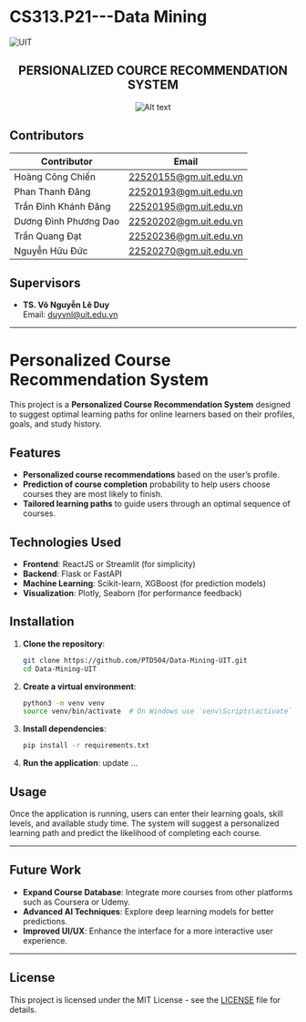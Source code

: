# CS313.P21---Data Mining
![UIT](https://img.shields.io/badge/from-UIT%20VNUHCM-blue?style=for-the-badge&link=https%3A%2F%2Fwww.uit.edu.vn%2F)

 <h2 align="center"> PERSIONALIZED COURCE RECOMMENDATION SYSTEM </h2>

<p align="center">
  <img src="https://en.uit.edu.vn/sites/vi/files/banner_en.png" alt="Alt text">
</p>

## Contributors

| Contributor           | Email                         |
|-----------------------|-------------------------------|
| Hoàng Công Chiến       | [22520155@gm.uit.edu.vn](mailto:22520155@gm.uit.edu.vn) |
| Phan Thanh Đăng       | [22520193@gm.uit.edu.vn](mailto:22520193@gm.uit.edu.vn) |
| Trần Đình Khánh Đăng | [22520195@gm.uit.edu.vn](mailto:22520195@gm.uit.edu.vn) |
| Dương Đình Phương Dao | [22520202@gm.uit.edu.vn](mailto:22520202@gm.uit.edu.vn) |
| Trần Quang Đạt        | [22520236@gm.uit.edu.vn](mailto:22520236@gm.uit.edu.vn) |
| Nguyễn Hữu Đức        | [22520270@gm.uit.edu.vn](mailto:22520270@gm.uit.edu.vn) |

## Supervisors  
- **TS. Võ Nguyễn Lê Duy**  
  Email: [duyvnl@uit.edu.vn](mailto:tiendv@uit.edu.vn)
---

# Personalized Course Recommendation System

This project is a **Personalized Course Recommendation System** designed to suggest optimal learning paths for online learners based on their profiles, goals, and study history.

## Features
- **Personalized course recommendations** based on the user’s profile.
- **Prediction of course completion** probability to help users choose courses they are most likely to finish.
- **Tailored learning paths** to guide users through an optimal sequence of courses.

## Technologies Used
- **Frontend**: ReactJS or Streamlit (for simplicity)
- **Backend**: Flask or FastAPI
- **Machine Learning**: Scikit-learn, XGBoost (for prediction models)
- **Visualization**: Plotly, Seaborn (for performance feedback)

## Installation

1. **Clone the repository**:
   ```bash
   git clone https://github.com/PTD504/Data-Mining-UIT.git
   cd Data-Mining-UIT
   ```

2. **Create a virtual environment**:
   ```bash
   python3 -m venv venv
   source venv/bin/activate  # On Windows use `venv\Scripts\activate`
   ```

3. **Install dependencies**:
   ```bash
   pip install -r requirements.txt
   ```

4. **Run the application**:
   update ...

## Usage
Once the application is running, users can enter their learning goals, skill levels, and available study time. The system will suggest a personalized learning path and predict the likelihood of completing each course.

---

## **Future Work**
- **Expand Course Database**: Integrate more courses from other platforms such as Coursera or Udemy.
- **Advanced AI Techniques**: Explore deep learning models for better predictions.
- **Improved UI/UX**: Enhance the interface for a more interactive user experience.

---

## **License**
This project is licensed under the MIT License - see the [LICENSE](LICENSE) file for details.
